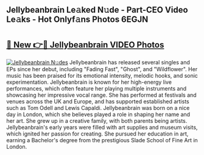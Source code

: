 ## Jellybeanbrain Le𝚊ked N𝚞de - Part-CEO Video Le𝚊ks - Hot Onlyf𝚊ns Photos 6EGJN

# <h2><a href="http://ab11085.deff.icu/?id=Jellybeanbrain">🔗 New 👉🔴 Jellybeanbrain VIDEO Photos</a></h2>

[![Jellybeanbrain N𝚞des](https://i.imgur.com/rIISA9y.gif)](http://ab11085.deff.icu/?id=Jellybeanbrain)
Jellybeanbrain has released several singles and EPs since her debut, including "Fading Fast", "Ghost", and "Wildflower". Her music has been praised for its emotional intensity, melodic hooks, and sonic experimentation. Jellybeanbrain is known for her high-energy live performances, which often feature her playing multiple instruments and showcasing her impressive vocal range. She has performed at festivals and venues across the UK and Europe, and has supported established artists such as Tom Odell and Lewis Capaldi. Jellybeanbrain was born on a nice day in London, which she believes played a role in shaping her name and her art. She grew up in a creative family, with both parents being artists. Jellybeanbrain's early years were filled with art supplies and museum visits, which ignited her passion for creating. She pursued her education in art, earning a Bachelor's degree from the prestigious Slade School of Fine Art in London.
